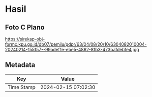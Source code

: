 # Hasil

## Foto C Plano

https://sirekap-obj-formc.kpu.go.id/db07/pemilu/pdpr/63/04/08/20/10/6304082010004-20240214-155157--99adef1e-ebe5-4882-81b3-473bafdeb1e4.jpg


## Metadata

| Key        | Value               |
| ---------- | ------------------- |
| Time Stamp | 2024-02-15 07:02:30 |



